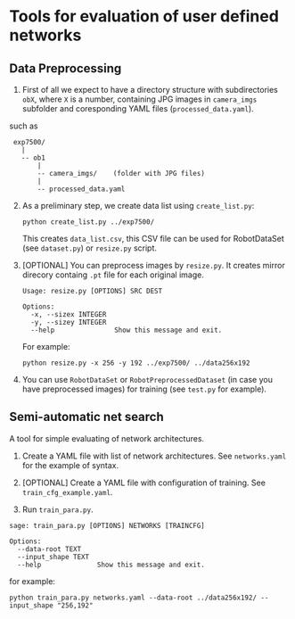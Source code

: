 # Tools for evaluation of user defined networks


## Data Preprocessing

1. First of all we expect to have a directory structure with subdirectories `obX`, where
 `X` is a number, containing JPG images in `camera_imgs` subfolder and coresponding YAML files (`processed_data.yaml`).
 
 such as
```
 exp7500/
   |
   -- ob1
       |
       -- camera_imgs/    (folder with JPG files)
       |
       -- processed_data.yaml
```


2. As a preliminary step, we create data list using `create_list.py`:   
   ```
   python create_list.py ../exp7500/
   ```
   This creates `data_list.csv`, this CSV file can be used for RobotDataSet (see `dataset.py`) or `resize.py` script.  
   
3. [OPTIONAL] You can preprocess images by `resize.py`. It creates mirror direcory containg `.pt` file
   for each original image. 
   ```
   Usage: resize.py [OPTIONS] SRC DEST

   Options:
     -x, --sizex INTEGER
     -y, --sizey INTEGER
     --help               Show this message and exit.

   ```
   For example:
   ```
   python resize.py -x 256 -y 192 ../exp7500/ ../data256x192
   ```
   
4. You can use `RobotDataSet` or `RobotPreprocessedDataset` (in case you have preprocessed images) for training (see `test.py` for example).



## Semi-automatic net search

A tool for simple evaluating of network architectures.

1. Create a YAML file with list of network architectures. See `networks.yaml` for the example of syntax. 

2. [OPTIONAL] Create a YAML file with configuration of training. See `train_cfg_example.yaml`. 

3. Run `train_para.py`.
```
sage: train_para.py [OPTIONS] NETWORKS [TRAINCFG]

Options:
  --data-root TEXT
  --input_shape TEXT
  --help              Show this message and exit.
```
for example:
```
python train_para.py networks.yaml --data-root ../data256x192/ --input_shape "256,192"
```

